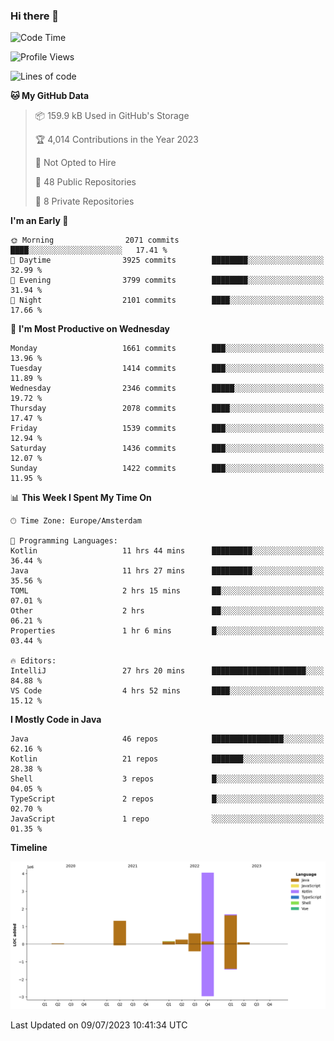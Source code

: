 ### Hi there 👋


<!--START_SECTION:waka-->
![Code Time](http://img.shields.io/badge/Code%20Time-3%2C342%20hrs%2054%20mins-blue)

![Profile Views](http://img.shields.io/badge/Profile%20Views-12-blue)

![Lines of code](https://img.shields.io/badge/From%20Hello%20World%20I%27ve%20Written-8.2%20million%20lines%20of%20code-blue)

**🐱 My GitHub Data** 

> 📦 159.9 kB Used in GitHub's Storage 
 > 
> 🏆 4,014 Contributions in the Year 2023
 > 
> 🚫 Not Opted to Hire
 > 
> 📜 48 Public Repositories 
 > 
> 🔑 8 Private Repositories 
 > 
**I'm an Early 🐤** 

```text
🌞 Morning                2071 commits        ████░░░░░░░░░░░░░░░░░░░░░   17.41 % 
🌆 Daytime                3925 commits        ████████░░░░░░░░░░░░░░░░░   32.99 % 
🌃 Evening                3799 commits        ████████░░░░░░░░░░░░░░░░░   31.94 % 
🌙 Night                  2101 commits        ████░░░░░░░░░░░░░░░░░░░░░   17.66 % 
```
📅 **I'm Most Productive on Wednesday** 

```text
Monday                   1661 commits        ███░░░░░░░░░░░░░░░░░░░░░░   13.96 % 
Tuesday                  1414 commits        ███░░░░░░░░░░░░░░░░░░░░░░   11.89 % 
Wednesday                2346 commits        █████░░░░░░░░░░░░░░░░░░░░   19.72 % 
Thursday                 2078 commits        ████░░░░░░░░░░░░░░░░░░░░░   17.47 % 
Friday                   1539 commits        ███░░░░░░░░░░░░░░░░░░░░░░   12.94 % 
Saturday                 1436 commits        ███░░░░░░░░░░░░░░░░░░░░░░   12.07 % 
Sunday                   1422 commits        ███░░░░░░░░░░░░░░░░░░░░░░   11.95 % 
```


📊 **This Week I Spent My Time On** 

```text
🕑︎ Time Zone: Europe/Amsterdam

💬 Programming Languages: 
Kotlin                   11 hrs 44 mins      █████████░░░░░░░░░░░░░░░░   36.44 % 
Java                     11 hrs 27 mins      █████████░░░░░░░░░░░░░░░░   35.56 % 
TOML                     2 hrs 15 mins       ██░░░░░░░░░░░░░░░░░░░░░░░   07.01 % 
Other                    2 hrs               ██░░░░░░░░░░░░░░░░░░░░░░░   06.21 % 
Properties               1 hr 6 mins         █░░░░░░░░░░░░░░░░░░░░░░░░   03.44 % 

🔥 Editors: 
IntelliJ                 27 hrs 20 mins      █████████████████████░░░░   84.88 % 
VS Code                  4 hrs 52 mins       ████░░░░░░░░░░░░░░░░░░░░░   15.12 % 
```

**I Mostly Code in Java** 

```text
Java                     46 repos            ████████████████░░░░░░░░░   62.16 % 
Kotlin                   21 repos            ███████░░░░░░░░░░░░░░░░░░   28.38 % 
Shell                    3 repos             █░░░░░░░░░░░░░░░░░░░░░░░░   04.05 % 
TypeScript               2 repos             █░░░░░░░░░░░░░░░░░░░░░░░░   02.70 % 
JavaScript               1 repo              ░░░░░░░░░░░░░░░░░░░░░░░░░   01.35 % 
```



**Timeline**

![Lines of Code chart](https://raw.githubusercontent.com/powercasgamer/powercasgamer/master/assets/bar_graph.png)


 Last Updated on 09/07/2023 10:41:34 UTC
<!--END_SECTION:waka-->
